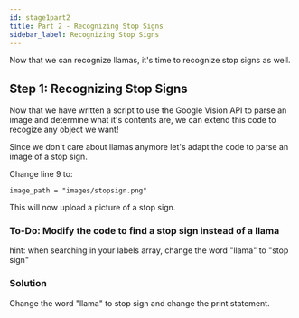 ```yaml
---
id: stage1part2
title: Part 2 - Recognizing Stop Signs
sidebar_label: Recognizing Stop Signs
---
```

Now that we can recognize llamas, it's time to recognize stop signs as well.

## Step 1: Recognizing Stop Signs
Now that we have written a script to use the Google Vision API to parse an image and determine what it's contents are, we can extend this code to recogize any object we want!

Since we don't care about llamas anymore let's adapt the code to parse an image of a stop sign.

Change line 9 to:

`image_path = "images/stopsign.png"`

This will now upload a picture of a stop sign.

### To-Do: Modify the code to find a stop sign instead of a llama
hint: when searching in your labels array, change the word "llama" to "stop sign"

### Solution
Change the word "llama" to stop sign and change the print statement.
